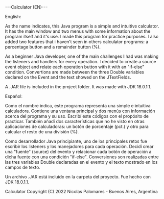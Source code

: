---Calculator (EN)---

English:

As the name indicates, this Java program is a simple and intuitive calculator. It has the main window and two menus with some information about the program itself and it's use. I made this program for practice purposes. I also added two features that i haven't seen in others calculator programs: a percentage button and a remainder button (%).

As a beginner Java developer, one of the main challenges I had was making the listeners and handlers for every operation. I decided to create a source event object and relate each operation button with it with an "if-else" condition. Convertions are made between the three Double variables declared on the Event and the text showed on the JTextFields.

A .JAR file is included in the project folder. It was made with JDK 18.0.1.1.


Español:

Como el nombre indica, este programa representa una simple e intuitiva calculadora. Contiene una ventana principal y dos menús con información acerca del programa y su uso. Escribí este códigos con el propósito de practicar. También añadí dos características que no he visto en otras aplicaciones de calculadoras: un botón de porcentaje (pct.) y otro para calcular el resto de una división (%).

Como desarrollador Java principiante, uno de los principales retos fue escribir los listeners y los manejadores para cada operación. Decidí crear una "fuente" (source) del evento y relacionar cada botón de operación a dicha fuente con una condición "if-else". Conversiones son realizadas entre las tres variables Double declaradas en el evento y el texto mostrado en los campos de texto.

Un archivo .JAR está incluido en la carpeta del proyecto. Fue hecho con JDK 18.0.1.1.


Calculator  Copyright (C) 2022  Nicolas Palomares - Buenos Aires, Argentina
